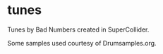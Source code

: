 tunes
=====

Tunes by Bad Numbers created in SuperCollider.

Some samples used courtesy of Drumsamples.org.
